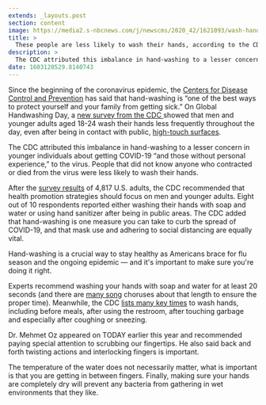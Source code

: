 ```yaml
--- 
extends: _layouts.post 
section: content 
image: https://media2.s-nbcnews.com/j/newscms/2020_42/1621093/wash-hands-mc-main1-201015_c722ae37b05493becd162c8ba9c74907.social_share_1200x630_center.jpg 
title: > 
  These people are less likely to wash their hands, according to the CDC 
description: > 
  The CDC attributed this imbalance in hand-washing to a lesser concern in younger individuals about getting COVID-19 “and those without personal experience,” to the virus.People that did not know anyone who contracted or died from the virus were less likely to wash their hands.After the survey results of 4,817 U.S. adults, the CDC recommended that health promotion strategies should focus on men and younger adults.Eight out of 10 respondents reported either washing their hands with soap and water or using hand sanitizer after being in public areas.Meanwhile, the CDC lists many key times to wash hands, including before meals, after using the restroom, after touching garbage and especially after coughing or sneezing. 
date: 1603120529.8140743 
--- 
```

<div><p class="endmarkEnabled">Since the beginning of the coronavirus epidemic, the <a href="https://www.cdc.gov/handwashing/when-how-handwashing.html" target="_blank">Centers for Disease Control and Prevention</a> has said that hand-washing is &#8220;one of the best ways to protect yourself and your family from getting sick.&#8221; On Global Handwashing Day, a <a href="https://www.cdc.gov/mmwr/volumes/69/wr/mm6941a3.htm?s_cid=mm6941a3_w" target="_blank">new survey from the CDC </a>showed that men and younger adults aged 18-24 wash their hands less frequently throughout the day, even after being in contact with public, <a href="https://www.today.com/health/new-cdc-guidance-coronavirus-doesn-t-spread-easily-touching-surfaces-t182194" target="_blank">high-touch surfaces</a>.</p><p class="endmarkEnabled">The CDC attributed this imbalance in hand-washing to a lesser concern in younger individuals about getting COVID-19 &#8220;and those without personal experience,&#8221; to the virus. People that did not know anyone who contracted or died from the virus were less likely to wash their hands.</p><p class="opinary-widget-embed"></p>
<p class="endmarkEnabled">After the <a href="https://www.cdc.gov/mmwr/volumes/69/wr/mm6941a3.htm?s_cid=mm6941a3_w" target="_blank">survey results</a> of 4,817 U.S. adults, the CDC recommended that health promotion strategies should focus on men and younger adults. Eight out of 10 respondents reported either washing their hands with soap and water or using hand sanitizer after being in public areas. The CDC added that hand-washing is one measure you can take to curb the spread of COVID-19, and that mask use and adhering to social distancing are equally vital.</p><p></p><p id="taboolaReadMoreBelow"></p><p class="endmarkEnabled">Hand-washing is a crucial way to stay healthy as Americans brace for flu season and the ongoing epidemic &#8212; and it's important to make sure you're doing it right.</p><p class="endmarkEnabled">Experts recommend washing your hands with soap and water for at least 20 seconds (and there are <a href="https://www.today.com/health/songs-sing-while-washing-hands-coronavirus-hand-washing-songs-t175755" target="_blank">many song</a> choruses about that length to ensure the proper time). Meanwhile, the CDC <a href="https://www.cdc.gov/handwashing/when-how-handwashing.html" target="_blank">lists many key times</a> to wash hands, including before meals, after using the restroom, after touching garbage and especially after coughing or sneezing.</p><p class="endmarkEnabled">Dr. Mehmet Oz appeared on TODAY earlier this year and recommended paying special attention to scrubbing our fingertips. He also said back and forth twisting actions and interlocking fingers is important.</p><p></p><p class="endmarkEnabled">The temperature of the water does not necessarily matter, what is important is that you are getting in between fingers. Finally, making sure your hands are completely dry will prevent any bacteria from gathering in wet environments that they like.</p></div>